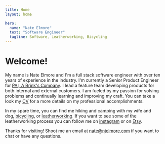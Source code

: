 ```yaml
---
title: Home
layout: home

hero:
  name: "Nate Elmore"
  text: "Software Engineer"
  tagline: Software, Leatherworking, Bicycling
---
```


# Welcome!

 My name is Nate Elmore and I'm a full stack software engineer with over ten years of experience in the industry. I'm currently a Senior Product Engineer for [PAI, A Brink's Company](https://www.gopai.com/). I lead a feature team developing products for both internal and external customers. I am fueled by my passion for solving problems and continually learning and improving my craft. You can take a look my [CV](/resume/) for a more details on my professional accomplishments.

 In my spare time, you can find me hiking and camping with my wife and dog, [bicycling](/commuter-challenge/), or [leatherworking](/leatherworking/). If you want to see some of the leatherworking process you can follow me on [instagram](https://www.instagram.com/birddogleather) or on [Etsy](https://birddogleather.com).

 Thanks for visiting! Shoot me an email at <a href="mailto:nate@njelmore.com">nate@njelmore.com</a> if you want to chat or have any questions.
